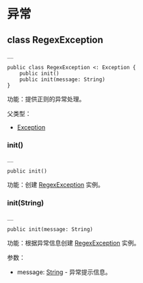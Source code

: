   
# 异常

## class RegexException
    
    __
    
    public class RegexException <: Exception {
        public init()
        public init(message: String)
    }
    
功能：提供正则的异常处理。

父类型：

  * [Exception](https://docs.cangjie-lang.cn/docs/1.0.1/libs/std/core/core_package_api/core_package_exceptions.html#class-exception)

### init\(\)
    
    __
    
    public init()
    
功能：创建 [RegexException](https://docs.cangjie-lang.cn/docs/1.0.1/libs/std/regex/regex_package_api/regex_package_exceptions.html#class-regexexception) 实例。

### init\(String\)
    
    __
    
    public init(message: String)
    
功能：根据异常信息创建 [RegexException](https://docs.cangjie-lang.cn/docs/1.0.1/libs/std/regex/regex_package_api/regex_package_exceptions.html#class-regexexception) 实例。

参数：

  * message: [String](https://docs.cangjie-lang.cn/docs/1.0.1/libs/std/core/core_package_api/core_package_structs.html#struct-string) \- 异常提示信息。